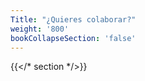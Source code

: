 ```yaml
---
Title: "¿Quieres colaborar?"
weight: '800'
bookCollapseSection: 'false'
---
```


{{</* section */>}}

<!--Section renders pages in section as definition list, using title and description.
Example
```tpl
{{</* section */>}}
```-->
